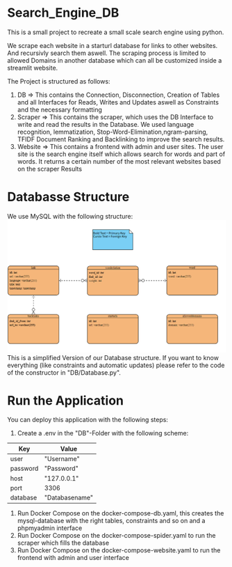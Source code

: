 # Search_Engine_DB
This is a small project to recreate a small scale search engine using python.

We scrape each website in a starturl database for links to other websites. And
recursivly search them aswell. The scraping process is limited to allowed Domains in 
another database which can all be customized inside a streamlit website.

The Project is structured as follows:
1. DB => This contains the Connection, Disconnection, Creation of Tables and all Interfaces for Reads, Writes and Updates aswell as Constraints and  the necessary formatting
2. Scraper => This contains the scraper, which uses the DB Interface to write and read the results in the Database. We used language recognition, lemmatization, Stop-Word-Elimination,ngram-parsing, TFIDF Document Ranking and Backlinking to improve the search results.
3. Website => This contains a frontend with admin and user sites. The user site is the search engine itself which allows search for words and part of words. It returns a certain number of the most relevant websites based on the scraper Results


# Databasse Structure
We use MySQL with the following structure:
![Here could be your picture](ER-Diagram.PNG)
This is a simplified Version of our Database structure. If you want
to know everything (like constraints and automatic updates) please refer to the code of the constructor in "DB/Database.py".

# Run the Application
You can deploy this application with the following steps:

1. Create a .env in the "DB"-Folder with the following scheme:

| Key      | Value |
| ----------- | ----------- |
| user      | "Username"       |
| password   | "Password"        |
| host      | "127.0.0.1"       |
| port   | 3306        |
| database      | "Databasename"       |

1. Run Docker Compose on the docker-compose-db.yaml, this creates the mysql-database with the right tables, constraints and so on and a phpmyadmin interface
2. Run Docker Compose on the docker-compose-spider.yaml to run the scraper which fills the database
3. Run Docker Compose on the docker-compose-website.yaml to run the frontend with admin and user interface
